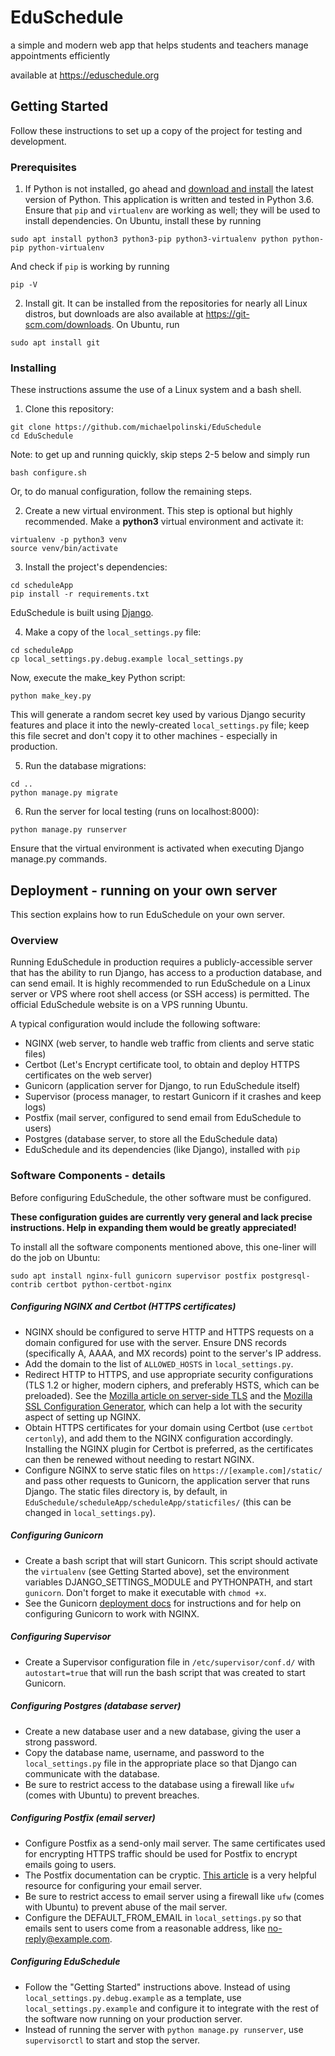 # EduSchedule
a simple and modern web app that helps students and teachers manage appointments efficiently

available at <https://eduschedule.org>

## Getting Started
Follow these instructions to set up a copy of the project for testing and development.

### Prerequisites
1. If Python is not installed, go ahead and [download and install](https://www.python.org/downloads/) the latest version of Python. This application is written and tested in Python 3.6. Ensure that `pip` and `virtualenv` are working as well; they will be used to install dependencies.
On Ubuntu, install these by running
```shell
sudo apt install python3 python3-pip python3-virtualenv python python-pip python-virtualenv
```
And check if `pip` is working by running
```shell
pip -V
```

2. Install git. It can be installed from the repositories for nearly all Linux distros, but downloads are also available at <https://git-scm.com/downloads>.
On Ubuntu, run
```shell
sudo apt install git
```

### Installing
These instructions assume the use of a Linux system and a bash shell.

1. Clone this repository:
```shell
git clone https://github.com/michaelpolinski/EduSchedule
cd EduSchedule
```

Note: to get up and running quickly, skip steps 2-5 below and simply run
```shell
bash configure.sh
```
Or, to do manual configuration, follow the remaining steps.

2. Create a new virtual environment. This step is optional but highly recommended.
Make a **python3** virtual environment and activate it:
```shell
virtualenv -p python3 venv
source venv/bin/activate
```

3. Install the project's dependencies:
```shell
cd scheduleApp
pip install -r requirements.txt
```
EduSchedule is built using [Django](https://www.djangoproject.com/).

4. Make a copy of the `local_settings.py` file:
```shell
cd scheduleApp
cp local_settings.py.debug.example local_settings.py
```
Now, execute the make_key Python script:
```shell
python make_key.py
```
This will generate a random secret key used by various Django security features and place it into the newly-created `local_settings.py` file; keep this file secret and don't copy it to other machines - especially in production.

5. Run the database migrations:
```shell
cd ..
python manage.py migrate
```

6. Run the server for local testing (runs on localhost:8000):
```shell
python manage.py runserver
```
Ensure that the virtual environment is activated when executing Django manage.py commands.

## Deployment - running on your own server
This section explains how to run EduSchedule on your own server.

### Overview
Running EduSchedule in production requires a publicly-accessible server that has the ability to run Django, has access to a production database, and can send email. It is highly recommended to run EduSchedule on a Linux server or VPS where root shell access (or SSH access) is permitted. The official EduSchedule website is on a VPS running Ubuntu.

A typical configuration would include the following software:
+ NGINX (web server, to handle web traffic from clients and serve static files)
+ Certbot (Let's Encrypt certificate tool, to obtain and deploy HTTPS certificates on the web server)
+ Gunicorn (application server for Django, to run EduSchedule itself)
+ Supervisor (process manager, to restart Gunicorn if it crashes and keep logs)
+ Postfix (mail server, configured to send email from EduSchedule to users)
+ Postgres (database server, to store all the EduSchedule data)
+ EduSchedule and its dependencies (like Django), installed with `pip`

### Software Components - details
Before configuring EduSchedule, the other software must be configured.

**These configuration guides are currently very general and lack precise instructions. Help in expanding them would be greatly appreciated!**

To install all the software components mentioned above, this one-liner will do the job on Ubuntu:
```shell
sudo apt install nginx-full gunicorn supervisor postfix postgresql-contrib certbot python-certbot-nginx
```

##### Configuring NGINX and Certbot (HTTPS certificates)
+ NGINX should be configured to serve HTTP and HTTPS requests on a domain configured for use with the server. Ensure DNS records (specifically A, AAAA, and MX records) point to the server's IP address.
+ Add the domain to the list of `ALLOWED_HOSTS` in `local_settings.py`.
+ Redirect HTTP to HTTPS, and use appropriate security configurations (TLS 1.2 or higher, modern ciphers, and preferably HSTS, which can be preloaded). See the [Mozilla article on server-side TLS](https://wiki.mozilla.org/Security/Server_Side_TLS) and the [Mozilla SSL Configuration Generator](https://mozilla.github.io/server-side-tls/ssl-config-generator/), which can help a lot with the security aspect of setting up NGINX. 
+ Obtain HTTPS certificates for your domain using Certbot (use `certbot certonly`), and add them to the NGINX configuration accordingly. Installing the NGINX plugin for Certbot is preferred, as the certificates can then be renewed without needing to restart NGINX.
+ Configure NGINX to serve static files on `https://[example.com]/static/` and pass other requests to Gunicorn, the application server that runs Django. The static files directory is, by default, in `EduSchedule/scheduleApp/scheduleApp/staticfiles/` (this can be changed in `local_settings.py`).

##### Configuring Gunicorn
+ Create a bash script that will start Gunicorn. This script should activate the `virtualenv` (see Getting Started above), set the environment variables DJANGO\_SETTINGS\_MODULE and PYTHONPATH, and start `gunicorn`. Don't forget to make it executable with `chmod +x`.
+ See the Gunicorn [deployment docs](https://docs.gunicorn.org/en/latest/deploy.html) for instructions and for help on configuring Gunicorn to work with NGINX.

##### Configuring Supervisor
+ Create a Supervisor configuration file in `/etc/supervisor/conf.d/` with `autostart=true` that will run the bash script that was created to start Gunicorn.

##### Configuring Postgres (database server)
+ Create a new database user and a new database, giving the user a strong password.
+ Copy the database name, username, and password to the `local_settings.py` file in the appropriate place so that Django can communicate with the database.
+ Be sure to restrict access to the database using a firewall like `ufw` (comes with Ubuntu) to prevent breaches.

##### Configuring Postfix (email server)
+ Configure Postfix as a send-only mail server. The same certificates used for encrypting HTTPS traffic should be used for Postfix to encrypt emails going to users.
+ The Postfix documentation can be cryptic. [This article](https://www.digitalocean.com/community/tutorials/how-to-install-and-configure-postfix-as-a-send-only-smtp-server-on-ubuntu-16-04) is a very helpful resource for configuring your email server.
+ Be sure to restrict access to email server using a firewall like `ufw` (comes with Ubuntu) to prevent abuse of the mail server.
+ Configure the DEFAULT\_FROM\_EMAIL in `local_settings.py` so that emails sent to users come from a reasonable address, like no-reply@example.com.


##### Configuring EduSchedule
+ Follow the "Getting Started" instructions above. Instead of using `local_settings.py.debug.example` as a template, use `local_settings.py.example` and configure it to integrate with the rest of the software now running on your production server.
+ Instead of running the server with `python manage.py runserver`, use `supervisorctl` to start and stop the server.  